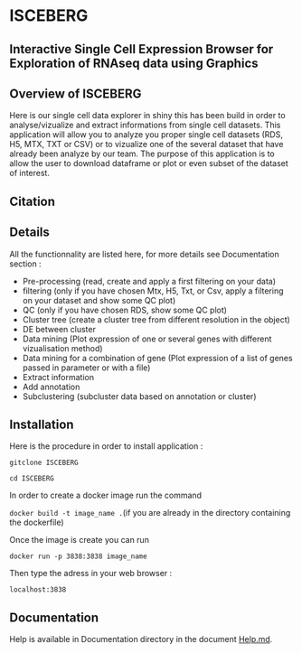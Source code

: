 # ISCEBERG
## Interactive Single Cell Expression Browser for Exploration of RNAseq data using Graphics 

## Overview of ISCEBERG

Here is our single cell data explorer in shiny this has been build in order to analyse/vizualize and extract informations from single cell datasets. This application will allow you to analyze you proper single cell datasets (RDS, H5, MTX, TXT or CSV) or to vizualize one of the several dataset that have already been analyze by our team. The purpose of this application is to allow the user to download dataframe or plot or even subset of the dataset of interest.

## Citation

## Details 

All the functionnality are listed here, for more details see Documentation section :

- Pre-processing (read, create and apply a first filtering on your data)
- filtering (only if you have chosen  Mtx, H5, Txt, or Csv, apply a filtering on your dataset and show some QC plot)
- QC (only if you have chosen RDS, show some QC plot)
-  Cluster tree (create a cluster tree from different resolution in the object)
-  DE between cluster
-  Data mining (Plot expression of one or several genes with different vizualisation method)
-  Data mining for a combination of gene (Plot expression of a list of genes passed in parameter or with a file)
-  Extract information
-  Add annotation 
-  Subclustering (subcluster data based on annotation or cluster)

## Installation 

Here is the procedure in order to install application :

`gitclone ISCEBERG`

`cd ISCEBERG`

In order to create a docker image run the command

`docker build -t image_name .`(if you are already in the directory containing the dockerfile)

Once the image is create you can run

`docker run -p 3838:3838 image_name`

Then type the adress in your web browser :

`localhost:3838`

## Documentation

Help is available in Documentation directory in the document [Help.md](https://github.com/loicguille/ISCEBERG/blob/master/Documentation/Help.md). 
